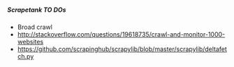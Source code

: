 ##### Scrapetank TO DOs

- Broad crawl
 - http://stackoverflow.com/questions/19618735/crawl-and-monitor-1000-websites
 - https://github.com/scrapinghub/scrapylib/blob/master/scrapylib/deltafetch.py
